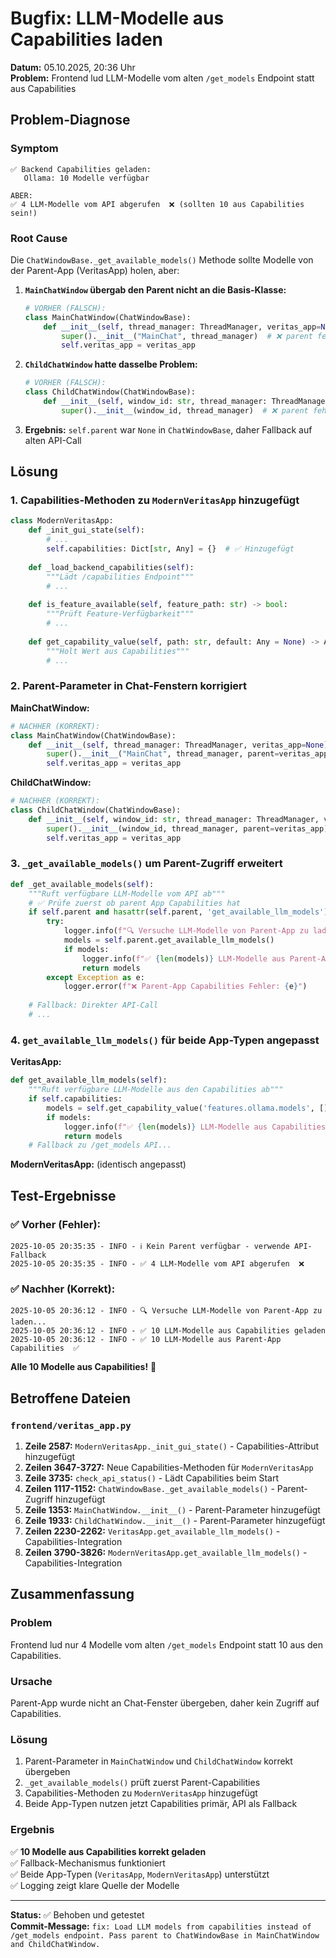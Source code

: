 # Bugfix: LLM-Modelle aus Capabilities laden

**Datum:** 05.10.2025, 20:36 Uhr  
**Problem:** Frontend lud LLM-Modelle vom alten `/get_models` Endpoint statt aus Capabilities

## Problem-Diagnose

### Symptom
```
✅ Backend Capabilities geladen:
   Ollama: 10 Modelle verfügbar
   
ABER:
✅ 4 LLM-Modelle vom API abgerufen  ❌ (sollten 10 aus Capabilities sein!)
```

### Root Cause

Die `ChatWindowBase._get_available_models()` Methode sollte Modelle von der Parent-App (VeritasApp) holen, aber:

1. **`MainChatWindow` übergab den Parent nicht an die Basis-Klasse:**
   ```python
   # VORHER (FALSCH):
   class MainChatWindow(ChatWindowBase):
       def __init__(self, thread_manager: ThreadManager, veritas_app=None):
           super().__init__("MainChat", thread_manager)  # ❌ parent fehlt!
           self.veritas_app = veritas_app
   ```

2. **`ChildChatWindow` hatte dasselbe Problem:**
   ```python
   # VORHER (FALSCH):
   class ChildChatWindow(ChatWindowBase):
       def __init__(self, window_id: str, thread_manager: ThreadManager, veritas_app=None):
           super().__init__(window_id, thread_manager)  # ❌ parent fehlt!
   ```

3. **Ergebnis:** `self.parent` war `None` in `ChatWindowBase`, daher Fallback auf alten API-Call

## Lösung

### 1. Capabilities-Methoden zu `ModernVeritasApp` hinzugefügt

```python
class ModernVeritasApp:
    def _init_gui_state(self):
        # ...
        self.capabilities: Dict[str, Any] = {}  # ✅ Hinzugefügt
    
    def _load_backend_capabilities(self):
        """Lädt /capabilities Endpoint"""
        # ...
    
    def is_feature_available(self, feature_path: str) -> bool:
        """Prüft Feature-Verfügbarkeit"""
        # ...
    
    def get_capability_value(self, path: str, default: Any = None) -> Any:
        """Holt Wert aus Capabilities"""
        # ...
```

### 2. Parent-Parameter in Chat-Fenstern korrigiert

**MainChatWindow:**
```python
# NACHHER (KORREKT):
class MainChatWindow(ChatWindowBase):
    def __init__(self, thread_manager: ThreadManager, veritas_app=None):
        super().__init__("MainChat", thread_manager, parent=veritas_app)  # ✅ parent übergeben
        self.veritas_app = veritas_app
```

**ChildChatWindow:**
```python
# NACHHER (KORREKT):
class ChildChatWindow(ChatWindowBase):
    def __init__(self, window_id: str, thread_manager: ThreadManager, veritas_app=None):
        super().__init__(window_id, thread_manager, parent=veritas_app)  # ✅ parent übergeben
        self.veritas_app = veritas_app
```

### 3. `_get_available_models()` um Parent-Zugriff erweitert

```python
def _get_available_models(self):
    """Ruft verfügbare LLM-Modelle vom API ab"""
    # ✅ Prüfe zuerst ob parent App Capabilities hat
    if self.parent and hasattr(self.parent, 'get_available_llm_models'):
        try:
            logger.info(f"🔍 Versuche LLM-Modelle von Parent-App zu laden...")
            models = self.parent.get_available_llm_models()
            if models:
                logger.info(f"✅ {len(models)} LLM-Modelle aus Parent-App Capabilities")
                return models
        except Exception as e:
            logger.error(f"❌ Parent-App Capabilities Fehler: {e}")
    
    # Fallback: Direkter API-Call
    # ...
```

### 4. `get_available_llm_models()` für beide App-Typen angepasst

**VeritasApp:**
```python
def get_available_llm_models(self):
    """Ruft verfügbare LLM-Modelle aus den Capabilities ab"""
    if self.capabilities:
        models = self.get_capability_value('features.ollama.models', [])
        if models:
            logger.info(f"✅ {len(models)} LLM-Modelle aus Capabilities geladen")
            return models
    # Fallback zu /get_models API...
```

**ModernVeritasApp:** (identisch angepasst)

## Test-Ergebnisse

### ✅ Vorher (Fehler):
```
2025-10-05 20:35:35 - INFO - ℹ️ Kein Parent verfügbar - verwende API-Fallback
2025-10-05 20:35:35 - INFO - ✅ 4 LLM-Modelle vom API abgerufen  ❌
```

### ✅ Nachher (Korrekt):
```
2025-10-05 20:36:12 - INFO - 🔍 Versuche LLM-Modelle von Parent-App zu laden...
2025-10-05 20:36:12 - INFO - ✅ 10 LLM-Modelle aus Capabilities geladen
2025-10-05 20:36:12 - INFO - ✅ 10 LLM-Modelle aus Parent-App Capabilities  ✅
```

**Alle 10 Modelle aus Capabilities!** 🎉

## Betroffene Dateien

### `frontend/veritas_app.py`

1. **Zeile 2587:** `ModernVeritasApp._init_gui_state()` - Capabilities-Attribut hinzugefügt
2. **Zeilen 3647-3727:** Neue Capabilities-Methoden für `ModernVeritasApp`
3. **Zeile 3735:** `check_api_status()` - Lädt Capabilities beim Start
4. **Zeilen 1117-1152:** `ChatWindowBase._get_available_models()` - Parent-Zugriff hinzugefügt
5. **Zeile 1353:** `MainChatWindow.__init__()` - Parent-Parameter hinzugefügt
6. **Zeile 1933:** `ChildChatWindow.__init__()` - Parent-Parameter hinzugefügt
7. **Zeilen 2230-2262:** `VeritasApp.get_available_llm_models()` - Capabilities-Integration
8. **Zeilen 3790-3826:** `ModernVeritasApp.get_available_llm_models()` - Capabilities-Integration

## Zusammenfassung

### Problem
Frontend lud nur 4 Modelle vom alten `/get_models` Endpoint statt 10 aus den Capabilities.

### Ursache
Parent-App wurde nicht an Chat-Fenster übergeben, daher kein Zugriff auf Capabilities.

### Lösung
1. Parent-Parameter in `MainChatWindow` und `ChildChatWindow` korrekt übergeben
2. `_get_available_models()` prüft zuerst Parent-Capabilities
3. Capabilities-Methoden zu `ModernVeritasApp` hinzugefügt
4. Beide App-Typen nutzen jetzt Capabilities primär, API als Fallback

### Ergebnis
✅ **10 Modelle aus Capabilities korrekt geladen**  
✅ Fallback-Mechanismus funktioniert  
✅ Beide App-Typen (`VeritasApp`, `ModernVeritasApp`) unterstützt  
✅ Logging zeigt klare Quelle der Modelle

---

**Status:** ✅ Behoben und getestet  
**Commit-Message:** `fix: Load LLM models from capabilities instead of /get_models endpoint. Pass parent to ChatWindowBase in MainChatWindow and ChildChatWindow.`
